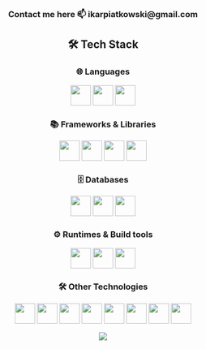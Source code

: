 <h3 align="center">Contact me here 📫 ikarpiatkowski@gmail.com</h3>

<h2 align="center">🛠️ Tech Stack</h2>

<h3 align="center">🌐 Languages</h3>
<p align="center">
    <img width="40" height="40" src="https://cdn.simpleicons.org/javascript"/>
    <img width="40" height="40" src="https://cdn.simpleicons.org/typescript"/>
    <img width="40" height="40" src="https://cdn.simpleicons.org/go"/>
</p>

<h3 align="center">📚 Frameworks & Libraries</h3>
<p align="center">    
    <img width="40" height="40" src="https://cdn.simpleicons.org/react"/>
    <img width="40" height="40" src="https://cdn.simpleicons.org/next.js"/>
    <img width="40" height="40" src="https://cdn.simpleicons.org/tailwindcss"/>
    <img width="40" height="40" src="https://cdn.simpleicons.org/storybook"/>
</p>

<h3 align="center">🗄️ Databases</h3>
<p align="center">    
    <img width="40" height="40" src="https://cdn.simpleicons.org/postgresql"/>
    <img width="40" height="40" src="https://cdn.simpleicons.org/mongodb"/>
    <img width="40" height="40" src="https://cdn.simpleicons.org/supabase"/>
</p>

<h3 align="center">⚙️ Runtimes & Build tools</h3>
<p align="center">    
    <img width="40" height="40" src="https://cdn.simpleicons.org/deno"/>
    <img width="40" height="40" src="https://cdn.simpleicons.org/node.js"/>
    <img width="40" height="40" src="https://cdn.simpleicons.org/vite"/>
</p>

<h3 align="center">🛠️ Other Technologies</h3>
<p align="center">    
    <img width="40" height="40" src="https://cdn.simpleicons.org/git"/>
    <img width="40" height="40" src="https://cdn.simpleicons.org/linux"/>
    <img width="40" height="40" src="https://cdn.simpleicons.org/gnubash"/>
    <img width="40" height="40" src="https://cdn.simpleicons.org/docker"/>
    <img width="40" height="40" src="https://cdn.simpleicons.org/eslint"/>
    <img width="40" height="40" src="https://cdn.simpleicons.org/prettier"/>
    <img width="40" height="40" src="https://cdn.simpleicons.org/zod"/>
    <img width="40" height="40" src="https://cdn.simpleicons.org/i18next"/>
</p>

<p align="center">
    <img src="https://github-readme-stats.vercel.app/api/top-langs/?username=ikarpiatkowski&theme=dark&layout=compact&hide_border=true"/>
</p>
